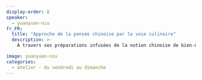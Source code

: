 ```yaml
---
display-order: 8
speaker:
  - yuanyuan-niu
fr_FR:
  title: "Approche de la pensée chinoise par la voie culinaire"
  description: >-
    À travers ses préparations infusées de la notion chinoise de bien-être 藥食同源 (yào shí tóng yuán), où aliment et médicament s'harmonisent, Yuanyuan invite ses hôtes à une expérience gustative unique. Elle accorde ingrédients de saison, plantes sauvages et médicinales et combine couleurs 色 (sè), parfums 香 (xiāng), saveurs 味 (wèi), beauté 美 (měi), significations 意 (yì) pour nourrir tout aussi bien l'esprit que le corps. Yuanyuan convie celui qui accepte d'être guidé à approcher l'essence de la pensée chinoise par la voie culinaire. Puisqu’il s’agit de cueillette sauvage, Yuanyaun prépare la quantité au plus près afin que les plantes puissent vivre leur belle vie sans être cueillies puis jetées. C'est pourquoi nous vous proposons de réserver votre bol à l'avance, merci pour elles.<a class="button" data-text="réserver un ou plusieurs bols" href="https://boutique.brutdethé.fr/categorie=festival" title="Venir au parc aux bambous" target="_blank"><span class="button-inner">réserver un ou plusieurs bols</span></a>

image: yuanyuan-niu
categories:
  - atelier - du vendredi au dimanche
---
```


